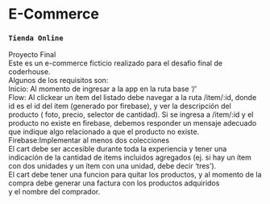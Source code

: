 # E-Commerce

### `Tienda Online`

Proyecto Final  
Este es un e-commerce ficticio realizado para el desafio final
de coderhouse.  
Algunos de los requisitos son:  
Inicio: Al momento de ingresar a la app en la ruta base ‘/’  
Flow: Al clickear un ítem del listado debe navegar a la ruta /item/:id, donde id es el id del item (generado por firebase), y ver la descripción del producto ( foto, precio, selector de cantidad). Si se ingresa a /item/:id y el producto no existe en firebase, debemos responder un mensaje adecuado que indique algo relacionado a que el producto no existe.  
Firebase:Implementar al menos dos colecciones  
El cart debe ser accesible durante toda la experiencia y tener una indicación de la cantidad de items incluidos agregados (ej. si hay un ítem con dos unidades y un ítem con una unidad, debe decir ‘tres’).  
El cart debe tener una funcion para quitar los productos, y al momento de la compra debe generar una factura con los productos adquiridos  
y el nombre del comprador.
